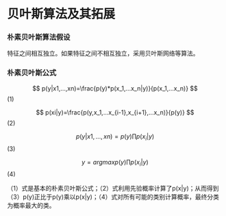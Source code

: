 # 贝叶斯算法及其拓展

### 朴素贝叶斯算法假设

特征之间相互独立。如果特征之间不相互独立，采用贝叶斯网络等算法。

### 朴素贝叶斯公式

$$ p(y|x1,...,xn)=\frac{p(y)*p(x_1,...x_n|y)}{p(x_1,...x_n)} $$\(1\)

$$ p(xi|y)=\frac{p(y,x_1,...x_{i-1},x_{i+1},...x_n)}{p(y)} $$\(2\)

$$ p(y|x1,...,xn)=p(y)\prod{p(x_i|y)} $$\(3\)

$$y=argmaxp(y)\prod{p(x_i|y)} $$\(4\)



（1）式是基本的朴素贝叶斯公式；（2）式利用先验概率计算了p\(x\|y\)；从而得到（3）p\(y\)正比于p\(y\)乘以p\(x\|y\)；（4）式对所有可能的类别计算概率，最终分类为概率最大的类。

